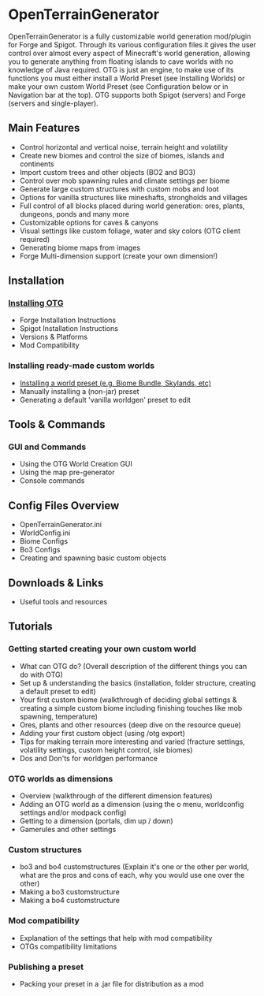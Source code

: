 # OpenTerrainGenerator

OpenTerrainGenerator is a fully customizable world generation mod/plugin for Forge and Spigot. Through its various configuration files it gives the user control over almost every aspect of Minecraft's world generation, allowing you to generate anything from floating islands to cave worlds with no knowledge of Java required. OTG is just an engine, to make use of its functions you must either install a World Preset (see Installing Worlds) or make your own custom World Preset (see Configuration below or in Navigation bar at the top). OTG supports both Spigot (servers) and Forge (servers and single-player).

## Main Features

* Control horizontal and vertical noise, terrain height and volatility
* Create new biomes and control the size of biomes, islands and continents
* Import custom trees and other objects (BO2 and BO3)
* Control over mob spawning rules and climate settings per biome
* Generate large custom structures with custom mobs and loot
* Options for vanilla structures like mineshafts, strongholds and villages
* Full control of all blocks placed during world generation: ores, plants, dungeons, ponds and many more
* Customizable options for caves & canyons
* Visual settings like custom foliage, water and sky colors (OTG client required)
* Generating biome maps from images
* Forge Multi-dimension support (create your own dimension!)

## Installation
### [Installing OTG](installation/installing-otg)
* Forge Installation Instructions
* Spigot Installation Instructions
* Versions & Platforms
* Mod Compatibility

### Installing ready-made custom worlds
* [Installing a world preset (e.g. Biome Bundle, Skylands, etc)](installation/installing-worlds)
* Manually installing a (non-jar) preset
* Generating a default 'vanilla worldgen' preset to edit

## Tools & Commands
### GUI and Commands
* Using the OTG World Creation GUI
* Using the map pre-generator
* Console commands

## Config Files Overview
* OpenTerrainGenerator.ini
* WorldConfig.ini
* Biome Configs
* Bo3 Configs
* Creating and spawning basic custom objects

## Downloads & Links
* Useful tools and resources

## Tutorials
### Getting started creating your own custom world
* What can OTG do? (Overall description of the different things you can do with OTG)
* Set up & understanding the basics (installation, folder structure, creating a default preset to edit)
* Your first custom biome (walkthrough of deciding global settings & creating a simple custom biome including finishing touches like mob spawning, temperature)
* Ores, plants and other resources (deep dive on the resource queue)    
* Adding your first custom object (using /otg export)
* Tips for making terrain more interesting and varied (fracture settings, volatility settings, custom height control, isle biomes)
* Dos and Don'ts for worldgen performance

### OTG worlds as dimensions
* Overview (walkthrough of the different dimension features)
* Adding an OTG world as a dimension (using the o menu, worldconfig settings and/or modpack config)
* Getting to a dimension (portals, dim up / down)
* Gamerules and other settings    

### Custom structures
* bo3 and bo4 customstructures (Explain it's one or the other per world, what are the pros and cons of each, why you would use one over the other)
* Making a bo3 customstructure
* Making a bo4 customstructure

### Mod compatibility
* Explanation of the settings that help with mod compatibility
* OTGs compatibility limitations

### Publishing a preset
* Packing your preset in a .jar file for distribution as a mod
